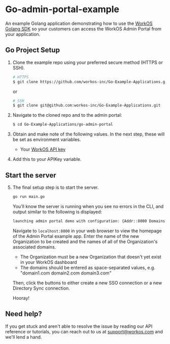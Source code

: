 # Go-admin-portal-example
An example Golang application demonstrating how to use the [WorkOS Golang SDK](https://github.com/workos/workos-go) so your customers can access the WorkOS Admin Portal from your application.


## Go Project Setup

1. Clone the example repo using your preferred secure method (HTTPS or SSH).
   ```bash
   # HTTPS
   $ git clone https://github.com/workos-inc/Go-Example-Applications.git
   ```

   or

   ```bash
   # SSH
   $ git clone git@github.com:workos-inc/Go-Example-Applications.git
   ```

2. Navigate to the cloned repo and to the admin portal:
   ```bash
   $ cd Go-Example-Applications/go-admin-portal
   ```

3. Obtain and make note of the following values. In the next step, these will be set as environment variables.
   - Your [WorkOS API key](https://dashboard.workos.com/api-keys)

4. Add this to your APIKey variable.

## Start the server

5. The final setup step is to start the server.
   ```bash
   go run main.go
   ```

   You'll know the server is running when you see no errors in the CLI, and output similar to the following is displayed:

   ```bash
   launching admin portal demo with configuration: {Addr::8000 Domains:}
   ```

   Navigate to `localhost:8000` in your web browser to view the homepage of the Admin Portal example app. Enter the name of the new Organization to be created and the names of all of the Organization's associated domains.

   - The Organization must be a new Organization that doesn't yet exist in your WorkOS dashboard
   - The domains should be entered as space-separated values, e.g. "domain1.com domain2.com domain3.com"

   Then, click the buttons to either create a new SSO connection or a new Directory Sync connection.
   
   Hooray!

## Need help?

If you get stuck and aren't able to resolve the issue by reading our API reference or tutorials, you can reach out to us at support@workos.com and we'll lend a hand.
